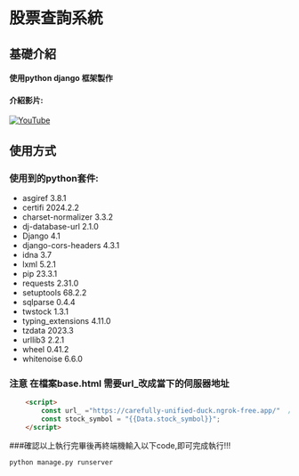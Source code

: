 # 股票查詢系統
## 基礎介紹
#### 使用python django 框架製作

 #### 介紹影片:
[![YouTube](https://img.youtube.com/vi/F4XQGUMBCLY/0.jpg)](https://www.youtube.com/watch?v=F4XQGUMBCLY)

## 使用方式
### 使用到的python套件:
* asgiref             3.8.1 
* certifi             2024.2.2
* charset-normalizer  3.3.2
* dj-database-url     2.1.0
* Django              4.1
* django-cors-headers 4.3.1
* idna                3.7
* lxml                5.2.1
* pip                 23.3.1
* requests            2.31.0
* setuptools          68.2.2
* sqlparse            0.4.4
* twstock             1.3.1
* typing_extensions   4.11.0
* tzdata              2023.3
* urllib3             2.2.1
* wheel               0.41.2
* whitenoise          6.6.0
### **注意 在檔案base.html 需要url_改成當下的伺服器地址**
```html
    <script>
        const url_ ="https://carefully-unified-duck.ngrok-free.app/"  //改這裡!!!
        const stock_symbol = "{{Data.stock_symbol}}";
    </script>
```
###確認以上執行完畢後再終端機輸入以下code,即可完成執行!!!
```
python manage.py runserver
```
